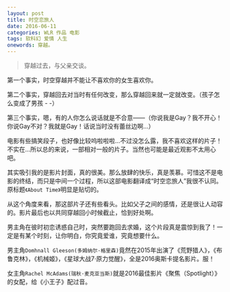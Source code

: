 ```yaml
---
layout: post
title: 时空恋旅人
date: 2016-06-11
categories: WLR 作品 电影
tags: 软科幻 爱情 人生
onewords: 穿越。
---
```

> 穿越过去，与父亲交谈。

第一个事实，时空穿越并不能让不喜欢你的女生喜欢你。

第二个事实，穿越回去对当时有任何改变，那么穿越回来就一定就改变。（孩子怎么变成了男孩 - -）

第三个事实，嗯，有的人你怎么说话就是不合意——（你说我是Gay？我不开心！ 你说Gay不对？我就是Gay！话说当时没有蕾丝边啊...）

电影有些搞笑段子，也好像比较呜啦啦啦...不过没怎么露，我不喜欢这样的片子！不实在...所以总的来说，一部相对一般的片子。当然也可能是最近观影不太用心吧。

其实吸引我的是影片封面，真的很美。那么放肆的快乐，真是羡慕。可惜这不是电影的终结，而只是中间一个过程，所以这部电影翻译成“时空恋旅人”我很不认同。原标题`《About Time》`明显是贴切的。

从这个角度来看，那这部片子还有些看头。比如父子之间的感情，还是很让人动容的。影片最后也以共同穿越回小时候截止，恰到好处啊。

男主角在彼时初恋诱惑自己时，突然要跑回去求婚，这个片段真是震惊到我了！一定是有某个时刻，让你明白，你究竟爱谁，究竟想要什么。

男主角`Domhnall Gleeson(多姆纳尔·格里森)`竟然在2015年出演了《荒野猎人》，《布鲁克林》，《机械姬》，《星球大战7·原力觉醒》，全是2016奥斯卡提名影片。服！

女主角`Rachel McAdams(瑞秋·麦克亚当斯)`就是2016最佳影片《聚焦（Spotlight）》的女配，给《小王子》配过音。